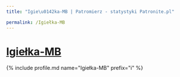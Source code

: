 ```yaml
---
title: "Igie\u0142ka-MB | Patromierz - statystyki Patronite.pl"

permalink: /Igiełka-MB
---
```


# [Igiełka-MB](https://patronite.pl/Igiełka-MB)

{% include profile.md name="Igiełka-MB" prefix="i" %}
